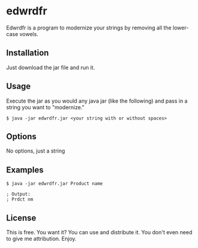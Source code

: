 # edwrdfr

Edwrdfr is a program to modernize your strings by removing all the lower-case vowels.

## Installation

Just download the jar file and run it.

## Usage

Execute the jar as you would any java jar (like the following) and pass in a string you want to "modernize."

    $ java -jar edwrdfr.jar <your string with or without spaces>

## Options

No options, just a string

## Examples

    $ java -jar edwrdfr.jar Product name
    
    ; Output:
    ; Prdct nm

## License

This is free. You want it? You can use and distribute it. You don't even need to give me attribution. Enjoy.